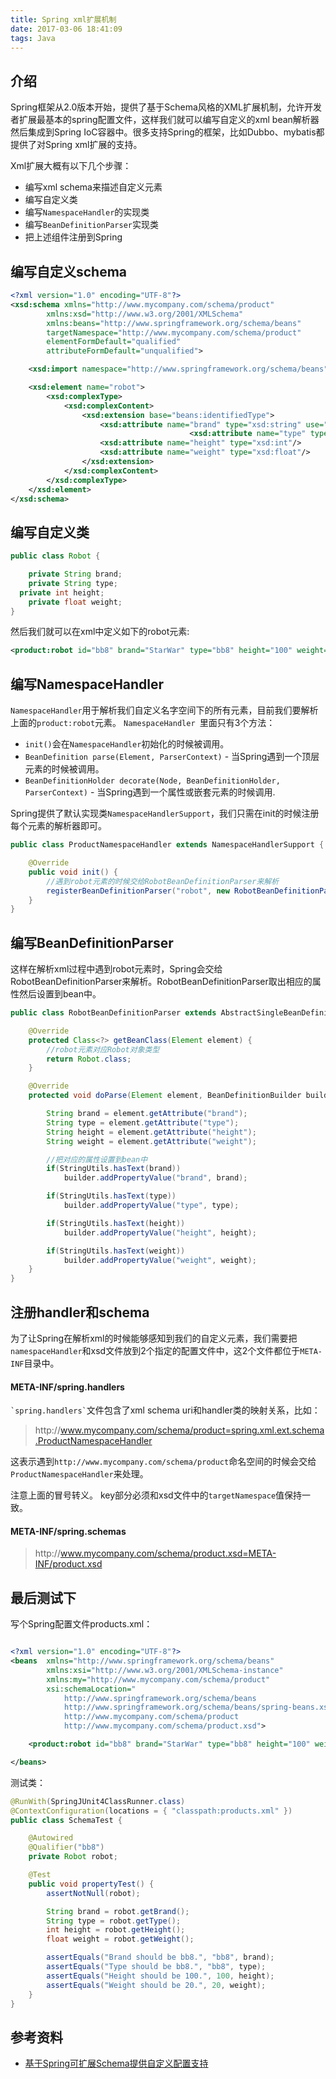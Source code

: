 ```yaml
---
title: Spring xml扩展机制
date: 2017-03-06 18:41:09
tags: Java
---
```


## 介绍
Spring框架从2.0版本开始，提供了基于Schema风格的XML扩展机制，允许开发者扩展最基本的spring配置文件，这样我们就可以编写自定义的xml bean解析器然后集成到Spring IoC容器中。很多支持Spring的框架，比如Dubbo、mybatis都提供了对Spring xml扩展的支持。

Xml扩展大概有以下几个步骤：
- 编写xml schema来描述自定义元素
- 编写自定义类
- 编写`NamespaceHandler`的实现类
- 编写`BeanDefinitionParser`实现类
- 把上述组件注册到Spring

## 编写自定义schema
```xml
<?xml version="1.0" encoding="UTF-8"?>
<xsd:schema xmlns="http://www.mycompany.com/schema/product"
        xmlns:xsd="http://www.w3.org/2001/XMLSchema"
        xmlns:beans="http://www.springframework.org/schema/beans"
        targetNamespace="http://www.mycompany.com/schema/product"
        elementFormDefault="qualified"
        attributeFormDefault="unqualified">

    <xsd:import namespace="http://www.springframework.org/schema/beans"/>

    <xsd:element name="robot">
        <xsd:complexType>
            <xsd:complexContent>
                <xsd:extension base="beans:identifiedType">
                    <xsd:attribute name="brand" type="xsd:string" use="required"/>
										<xsd:attribute name="type" type="xsd:string" use="required"/>
                    <xsd:attribute name="height" type="xsd:int"/>
                    <xsd:attribute name="weight" type="xsd:float"/>
                </xsd:extension>
            </xsd:complexContent>
        </xsd:complexType>
    </xsd:element>
</xsd:schema>
```

## 编写自定义类

```java
public class Robot {

	private String brand;
	private String type;
  private int height;
	private float weight;
}
```

然后我们就可以在xml中定义如下的robot元素:
```xml
<product:robot id="bb8" brand="StarWar" type="bb8" height="100" weight="20"/>
```

## 编写NamespaceHandler
`NamespaceHandler`用于解析我们自定义名字空间下的所有元素，目前我们要解析上面的`product:robot`元素。
`NamespaceHandler `里面只有3个方法：
- `init()`会在`NamespaceHandler`初始化的时候被调用。
- `BeanDefinition parse(Element, ParserContext)` - 当Spring遇到一个顶层元素的时候被调用。
- `BeanDefinitionHolder decorate(Node, BeanDefinitionHolder, ParserContext)` - 当Spring遇到一个属性或嵌套元素的时候调用.

Spring提供了默认实现类`NamespaceHandlerSupport`，我们只需在init的时候注册每个元素的解析器即可。

```java
public class ProductNamespaceHandler extends NamespaceHandlerSupport {

	@Override
	public void init() {
		//遇到robot元素的时候交给RobotBeanDefinitionParser来解析
		registerBeanDefinitionParser("robot", new RobotBeanDefinitionParser());
	}
}
```

## 编写BeanDefinitionParser

这样在解析xml过程中遇到robot元素时，Spring会交给RobotBeanDefinitionParser来解析。RobotBeanDefinitionParser取出相应的属性然后设置到bean中。

```java
public class RobotBeanDefinitionParser extends AbstractSingleBeanDefinitionParser {

	@Override
	protected Class<?> getBeanClass(Element element) {
		//robot元素对应Robot对象类型
		return Robot.class;
	}

	@Override
	protected void doParse(Element element, BeanDefinitionBuilder builder) {

		String brand = element.getAttribute("brand");
		String type = element.getAttribute("type");
		String height = element.getAttribute("height");
		String weight = element.getAttribute("weight");

		//把对应的属性设置到bean中
		if(StringUtils.hasText(brand))
			builder.addPropertyValue("brand", brand);

		if(StringUtils.hasText(type))
			builder.addPropertyValue("type", type);

		if(StringUtils.hasText(height))
			builder.addPropertyValue("height", height);

		if(StringUtils.hasText(weight))
			builder.addPropertyValue("weight", weight);
	}
}
```

## 注册handler和schema
为了让Spring在解析xml的时候能够感知到我们的自定义元素，我们需要把`namespaceHandler`和xsd文件放到2个指定的配置文件中，这2个文件都位于`META-INF`目录中。
#### META-INF/spring.handlers
`` `spring.handlers` ``文件包含了xml schema uri和handler类的映射关系，比如：
>http\://www.mycompany.com/schema/product=spring.xml.ext.schema.ProductNamespaceHandler

这表示遇到`http://www.mycompany.com/schema/product`命名空间的时候会交给`ProductNamespaceHandler`来处理。

注意上面的冒号转义。
key部分必须和xsd文件中的`targetNamespace`值保持一致。

#### META-INF/spring.schemas

>http\://www.mycompany.com/schema/product.xsd=META-INF/product.xsd


## 最后测试下

写个Spring配置文件products.xml：
```xml

<?xml version="1.0" encoding="UTF-8"?>
<beans 	xmlns="http://www.springframework.org/schema/beans"
		xmlns:xsi="http://www.w3.org/2001/XMLSchema-instance"
		xmlns:my="http://www.mycompany.com/schema/product"
		xsi:schemaLocation="
	        http://www.springframework.org/schema/beans
	        http://www.springframework.org/schema/beans/spring-beans.xsd
	        http://www.mycompany.com/schema/product
	        http://www.mycompany.com/schema/product.xsd">

	<product:robot id="bb8" brand="StarWar" type="bb8" height="100" weight="20"/>

</beans>

```

测试类：
```java
@RunWith(SpringJUnit4ClassRunner.class)
@ContextConfiguration(locations = { "classpath:products.xml" })
public class SchemaTest {

	@Autowired
	@Qualifier("bb8")
	private Robot robot;

	@Test
	public void propertyTest() {
		assertNotNull(robot);

		String brand = robot.getBrand();
		String type = robot.getType();
		int height = robot.getHeight();
		float weight = robot.getWeight();

		assertEquals("Brand should be bb8.", "bb8", brand);
		assertEquals("Type should be bb8.", "bb8", type);
		assertEquals("Height should be 100.", 100, height);
		assertEquals("Weight should be 20.", 20, weight);
	}
}

```

## 参考资料
- <a href="http://blog.csdn.net/cutesource/article/details/5864562" target="_blank">基于Spring可扩展Schema提供自定义配置支持</a>
